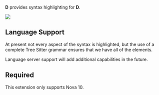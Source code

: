 **D** provides syntax highlighting for **D**.

<!--
🎈 It can also be helpful to include a screenshot or GIF showing your extension in action:
-->

![](https://nova.app/images/en/dark/editor.png)

## Language Support

At present not every aspect of the syntax is highlighted, but
the use of a complete Tree Sitter grammar ensures that we have
all of the elements.

Language server support will add additional capabilities in the future.

## Required

This extension only supports Nova 10.